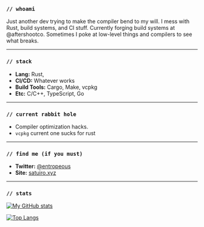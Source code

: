 ### `// whoami`

Just another dev trying to make the compiler bend to my will. I mess with Rust, build systems, and CI stuff. Currently forging build systems at @aftershootco. Sometimes I poke at low-level things and compilers to see what breaks.

---

### `// stack`

*   **Lang:** Rust, 
*   **CI/CD:** Whatever works
*   **Build Tools:** Cargo, Make, vcpkg 
*   **Etc:** C/C++, TypeScript, Go

---

### `// current rabbit hole`

*   Compiler optimization hacks.
*   `vcpkg` current one sucks for rust 

---

### `// find me (if you must)`

*   **Twitter:** [@entropeous](https://twitter.com/entropeous)
*   **Site:** [satuiro.xyz](https://satuiro.xyz)

---

### `// stats`

[![My GitHub stats](https://github-readme-stats.vercel.app/api?username=mohakco&show_icons=true&theme=radical)](https://github.com/anuraghazra/github-readme-stats)

[![Top Langs](https://github-readme-stats.vercel.app/api/top-langs/?username=mohakco&layout=compact&theme=radical)](https://github.com/anuraghazra/github-readme-stats)

